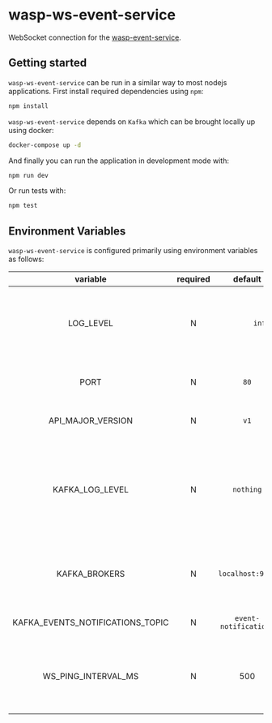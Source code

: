 # wasp-ws-event-service

WebSocket connection for the [wasp-event-service](https://github.com/digicatapult/wasp-event-service).

## Getting started

`wasp-ws-event-service` can be run in a similar way to most nodejs applications. First install required dependencies using `npm`:

```sh
npm install
```

`wasp-ws-event-service` depends on `Kafka` which can be brought locally up using docker:

```sh
docker-compose up -d
```

And finally you can run the application in development mode with:

```sh
npm run dev
```

Or run tests with:

```sh
npm test
```

## Environment Variables

`wasp-ws-event-service` is configured primarily using environment variables as follows:

| variable                        | required | default             | description                                                                                         |
| :-----------------------------: | :------: | :-----------------: | :-------------------------------------------------------------------------------------------------: |
| LOG_LEVEL                       |    N     | `       info`       | Logging level. Valid values are [`trace`, `debug`, `info`, `warn`, `error`, `fatal`]                |
| PORT                            |    N     |         `80`        | Port on which the service will listen                                                               |
| API_MAJOR_VERSION               |    N     |         `v1`        | Major version of this service                                                                       |
| KAFKA_LOG_LEVEL                 |    N     |      `nothing`      | Log level to use for the Kafka connection. Choices are 'debug', 'info', 'warn', 'error' or 'nothing'|
| KAFKA_BROKERS                   |    N     |  `localhost:9092`   | Comma separated List of Kafka brokers to connect to                                                 |
| KAFKA_EVENTS_NOTIFICATIONS_TOPIC|    N     |`event-notifications`| Incoming Kafka topic for events                                                                     |
| WS_PING_INTERVAL_MS             |    N     |        500          | Ping interval in milliseconds to keep WebSocket connection alive                                    |